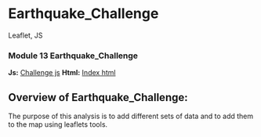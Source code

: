 # Earthquake_Challenge
 Leaflet, JS

 ### Module 13 Earthquake_Challenge 
**Js:** [Challenge js](static/js/challenge.js)
**Html:** [Index html](index.html)

## Overview of Earthquake_Challenge:
The purpose of this analysis is to add different sets of data and to add them to the map using leaflets tools. 




